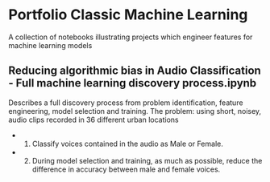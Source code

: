 # Portfolio Classic Machine Learning
A collection of notebooks illustrating projects which engineer features for machine learning models

## Reducing algorithmic bias in Audio Classification - Full machine learning discovery process.ipynb
Describes a full discovery process from problem identification, feature engineering, model selection and training.
The problem: using short, noisey,  audio clips recorded in 36 different urban locations
- 1. Classify voices contained in the audio as Male or Female.
- 2. During model selection and training, as much as possible, reduce the difference in accuracy between male and female voices.

